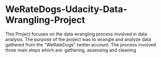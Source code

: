 # WeRateDogs-Udacity-Data-Wrangling-Project
This Project focuses on the data wrangling process involved in data analysis.  The purpose of the project was to wrangle and analyze data gathered from the "WeRateDogs" twitter account. The process involved three main steps which are: gathering, assessing and cleaning
